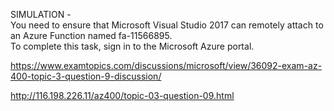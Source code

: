 SIMULATION -<br/>You need to ensure that Microsoft Visual Studio 2017 can remotely attach to an Azure Function named fa-11566895.<br/>To complete this task, sign in to the Microsoft Azure portal.<br/><p><a href="https://www.examtopics.com/discussions/microsoft/view/36092-exam-az-400-topic-3-question-9-discussion/">https://www.examtopics.com/discussions/microsoft/view/36092-exam-az-400-topic-3-question-9-discussion/</a></p><p><a href="http://116.198.226.11/az400/topic-03-question-09.html">http://116.198.226.11/az400/topic-03-question-09.html</a></p><script src="https://giscus.app/client.js"                    data-repo="azsamples/az204"                    data-repo-id="R_kgDOMRXzDQ"                    data-category="General"                    data-category-id="DIC_kwDOMRXzDc4Cgi27"                    data-mapping="pathname"                    data-strict="0"                    data-reactions-enabled="0"                    data-emit-metadata="0"                    data-input-position="bottom"                    data-theme="preferred_color_scheme"                    data-lang="en"                    crossorigin="anonymous"                    async>                    </script>